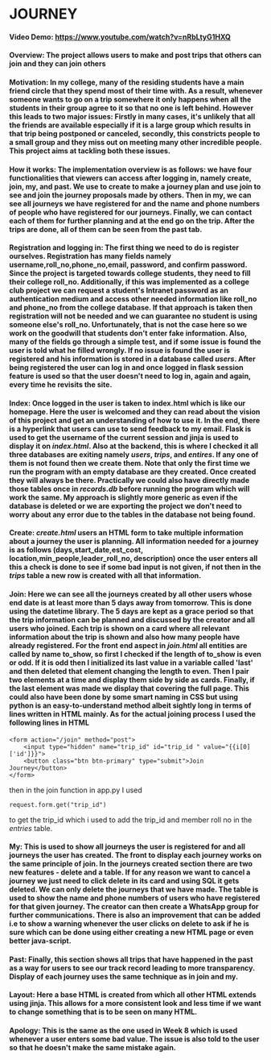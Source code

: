 # JOURNEY
#### Video Demo:  <https://www.youtube.com/watch?v=nRbLtyG1HXQ>
#### Overview: The project allows users to make and post trips that others can join and they can join others

#### Motivation: In my college, many of the residing students have a main friend circle that they spend most of their time with. As a result, whenever someone wants to go on a trip somewhere it only happens when all the students in their group agree to it so that no one is left behind. However this leads to two major issues: Firstly in many cases, it's unlikely that all the friends are available especially if it is a large group which results in that trip being postponed or canceled, secondly, this constricts people to a small group and they miss out on meeting many other incredible people. This project aims at tackling both these issues.

#### How it works: The implementation overview is as follows: we have four functionalities that viewers can access after logging in, namely create, join, my, and past. We use to create to make a journey plan and use join to see and join the journey proposals made by others. Then in my, we can see all journeys we have registered for and the name and phone numbers of people who have registered for our journeys. Finally, we can contact each of them for further planning and at the end go on the trip. After the trips are done, all of them can be seen from the past tab.

#### Registration and logging in: The first thing we need to do is register ourselves. Registration has many fields namely username,roll_no,phone_no,email, password, and confirm password. Since the project is targeted towards college students, they need to fill their college roll_no. Additionally, if this was implemented as a college club project we can request a student's Intranet password as an authentication medium and access other needed information like roll_no and phone_no from the college database. If that approach is taken then registration will not be needed and we can guarantee no student is using someone else's roll_no. Unfortunately, that is not the case here so we work on the goodwill that students don't enter fake information. Also, many of the fields go through a simple test, and if some issue is found the user is told what he filled wrongly. If no issue is found the user is registered and his information is stored in a database called _users_. After being registered the user can log in and once logged in flask session feature is used so that the user doesn't need to log in, again and again, every time he revisits the site.

#### Index: Once logged in the user is taken to index.html which is like our homepage. Here the user is welcomed and they can read about the vision of this project and get an understanding of how to use it. In the end, there is a hyperlink that users can use to send feedback to my email. Flask is used to get the username of the current session and jinja is used to display it on _index.html_. Also at the backend, this is where I checked it all three databases are exiting namely _users_, _trips_, and _entires_. If any one of them is not found then we create them. Note that only the first time we run the program with an empty database are they created. Once created they will always be there. Practically we could also have directly made those tables once in _records.db_ before running the program which will work the same. My approach is slightly more generic as even if the database is deleted or we are exporting the project we don't need to worry about any error due to the tables in the database not being found.

#### Create: _create.html_ users an HTML form to take multiple information about a journey the user is planning. All information needed for a journey is as follows (days,start_date,est_cost, location,min_people,leader_roll_no, description) once the user enters all this a check is done to see if some bad input is not given, if not then in the _trips_ table a new row is created with all that information.

#### Join: Here we can see all the journeys created by all other users whose end date is at least more than 5 days away from tomorrow. This is done using the datetime library. The 5 days are kept as a grace period so that the trip information can be planned and discussed by the creator and all users who joined. Each trip is shown on a card where all relevant information about the trip is shown and also how many people have already registered. For the front end aspect in _join.html_ all entities are called by name to_show, so first I checked if the length of to_show is even or odd. If it is odd then I initialized its last value in a variable called 'last' and then deleted that element changing the length to even. Then I pair two elements at a time and display them side by side as cards. Finally, if the last element was made we display that covering the full page. This could also have been done by some smart naming in CSS but using python is an easy-to-understand method albeit sightly long in terms of lines written in HTML mainly. As for the actual joining process I used the following lines in HTML
```
<form action="/join" method="post">
    <input type="hidden" name="trip_id" id="trip_id " value="{{i[0]['id']}}">
    <button class="btn btn-primary" type="submit">Join Journey</button>
</form>
```
then in the join function in app.py I used
```
request.form.get("trip_id")
```
to get the trip_id which i used to add the trip_id and member roll no in the _entries_ table.

#### My: This is used to show all journeys the user is registered for and all journeys the user has created. The front to display each journey works on the same principle of join. In the journeys created section there are two new features - delete and a table. If for any reason we want to cancel a journey we just need to click delete in its card and using SQL it gets deleted. We can only delete the journeys that we have made. The table is used to show the name and phone numbers of users who have registered for that given journey. The creator can then create a WhatsApp group for further communications. There is also an improvement that can be added i.e to show a warning whenever the user clicks on delete to ask if he is sure which can be done using either creating a new HTML page or even better java-script.

#### Past: Finally, this section shows all trips that have happened in the past as a way for users to see our track record leading to more transparency. Display of each journey uses the same technique as in join and my.

#### Layout: Here a base HTML is created from which all other HTML extends using jinja. This allows for a more consistent look and less time if we want to change something that is to be seen on many HTML.

#### Apology: This is the same as the one used in Week 8 which is used whenever a user enters some bad value. The issue is also told to the user so that he doesn't make the same mistake again.